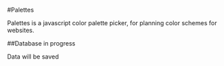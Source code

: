 #Palettes

Palettes is a javascript color palette picker, for planning color schemes for websites.

##Database in progress

Data will be saved
